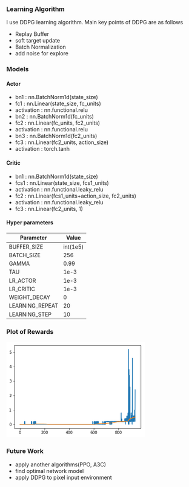 ### Learning Algorithm
I use DDPG learning algorithm. Main key points of DDPG are as follows
* Replay Buffer
* soft target update
* Batch Normalization
* add noise for explore

### Models

#### Actor
* bn1 : nn.BatchNorm1d(state_size)
* fc1 : nn.Linear(state_size, fc_units)
* activation : nn.functional.relu
* bn2 : nn.BatchNorm1d(fc_units)
* fc2 : nn.Linear(fc_units, fc2_units)
* activation : nn.functional.relu
* bn3 : nn.BatchNorm1d(fc2_units)
* fc3 : nn.Linear(fc2_units, action_size)
* activation : torch.tanh
#### Critic
* bn1 : nn.BatchNorm1d(state_size)
* fcs1 : nn.Linear(state_size, fcs1_units)
* activation : nn.functional.leaky_relu
* fc2 : nn.Linear(fcs1_units+action_size, fc2_units)
* activation : nn.functional.leaky_relu
* fc3 : nn.Linear(fc2_units, 1)
#### Hyper parameters
Parameter | Value
--- | ---
BUFFER_SIZE | int(1e5)
BATCH_SIZE | 256
GAMMA | 0.99  
TAU | 1e-3
LR_ACTOR | 1e-3
LR_CRITIC | 1e-3
WEIGHT_DECAY | 0
LEARNING_REPEAT | 20
LEARNING_STEP | 10

### Plot of Rewards
![plot.png](image/plot.png)
### Future Work

* apply another algorithms(PPO, A3C)
* find optimal network model
* apply DDPG to pixel input environment
